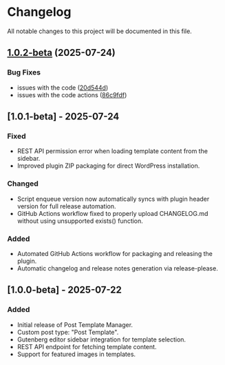 # Changelog

All notable changes to this project will be documented in this file.

## [1.0.2-beta](https://github.com/jp-pelegrino/post-template-manager/compare/v1.0.1-beta...v1.0.2-beta) (2025-07-24)


### Bug Fixes

* issues with the code ([20d544d](https://github.com/jp-pelegrino/post-template-manager/commit/20d544d860a3453140bcd3cf9b58a3c24220701b))
* issues with the code actions ([86c9fdf](https://github.com/jp-pelegrino/post-template-manager/commit/86c9fdf5d0c14481246eb6700625dc3228c22e3d))

## [1.0.1-beta] - 2025-07-24
### Fixed
- REST API permission error when loading template content from the sidebar.
- Improved plugin ZIP packaging for direct WordPress installation.

### Changed
- Script enqueue version now automatically syncs with plugin header version for full release automation.
- GitHub Actions workflow fixed to properly upload CHANGELOG.md without using unsupported exists() function.

### Added
- Automated GitHub Actions workflow for packaging and releasing the plugin.
- Automatic changelog and release notes generation via release-please.

## [1.0.0-beta] - 2025-07-22
### Added
- Initial release of Post Template Manager.
- Custom post type: "Post Template".
- Gutenberg editor sidebar integration for template selection.
- REST API endpoint for fetching template content.
- Support for featured images in templates.
